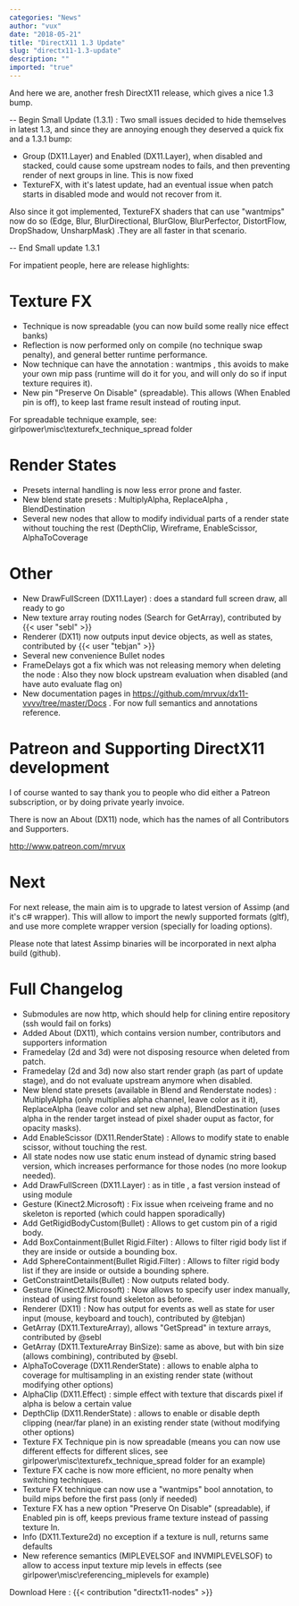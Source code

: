 ```yaml
---
categories: "News"
author: "vux"
date: "2018-05-21"
title: "DirectX11 1.3 Update"
slug: "directx11-1.3-update"
description: ""
imported: "true"
---
```



And here we are, another fresh DirectX11 release, which gives a nice 1.3 bump.

-- Begin Small Update (1.3.1) : 
Two small issues decided to hide themselves in latest 1.3, and since they are annoying enough they deserved a quick fix and a 1.3.1 bump:
* Group (DX11.Layer) and Enabled (DX11.Layer), when disabled and stacked, could cause some upstream nodes to fails, and then preventing render of next groups in line. This is now fixed
* TextureFX, with it's latest update, had an eventual issue when patch starts in disabled mode and would not recover from it.

Also since it got implemented, TextureFX shaders that can use "wantmips" now do so (Edge, Blur, BlurDirectional, BlurGlow, BlurPerfector, DistortFlow, DropShadow, UnsharpMask)
.They are all faster in that scenario.

-- End Small update 1.3.1

For impatient people, here are release highlights:


#  Texture FX 
* Technique is now spreadable (you can now build some really nice effect banks)
* Reflection is now performed only on compile (no technique swap penalty), and general better runtime performance.
* Now technique can have the annotation : wantmips , this avoids to make your own mip pass (runtime will do it for you, and will only do so if input texture requires it).
* New pin "Preserve On Disable" (spreadable). This allows (When Enabled pin is off), to keep last frame result instead of routing input.

For spreadable technique example, see: girlpower\misc\texturefx_technique_spread folder

#  Render States
* Presets internal handling is now less error prone and faster.
* New blend state presets : MultiplyAlpha, ReplaceAlpha , BlendDestination 
* Several new nodes that allow to modify individual parts of a render state without touching the rest (DepthClip, Wireframe, EnableScissor, AlphaToCoverage

#  Other 
* New DrawFullScreen (DX11.Layer) : does a standard full screen draw, all ready to go
* New texture array routing nodes (Search for GetArray), contributed by {{< user "sebl" >}}
* Renderer (DX11) now outputs input device objects, as well as states, contributed by {{< user "tebjan" >}}
* Several new convenience Bullet nodes
* FrameDelays got a fix which was not releasing memory when deleting the node : Also they now block upstream evaluation when disabled (and have auto evaluate flag on)
* New documentation pages in <https://github.com/mrvux/dx11-vvvv/tree/master/Docs> . For now full semantics and annotations reference.

#  Patreon and Supporting DirectX11 development
I of course wanted to say thank you to people who did either a Patreon subscription, or by doing private yearly invoice.

There is now an About (DX11) node, which has the names of all Contributors and Supporters.

<http://www.patreon.com/mrvux>

#  Next
For next release, the main aim is to upgrade to latest version of Assimp (and it's c# wrapper).
This will allow to import the newly supported formats (gltf), and use more complete wrapper version (specially for loading options).

Please note that latest Assimp binaries will be incorporated in next alpha build (github).

#  Full Changelog 
* Submodules are now http, which should help for clining entire repository (ssh would fail on forks)
* Added About (DX11), which contains version number, contributors and supporters information
* Framedelay (2d and 3d) were not disposing resource when deleted from patch.
* Framedelay (2d and 3d) now also start render graph (as part of update stage), and do not evaluate upstream anymore when disabled.
* New blend state presets (available in Blend and Renderstate nodes) : MultiplyAlpha (only multiplies alpha channel, leave color as it it), ReplaceAlpha (leave color and set new alpha), BlendDestination (uses alpha in the render target instead of pixel shader ouput as factor, for opacity masks).
* Add EnableScissor (DX11.RenderState) : Allows to modify state to enable scissor, without touching the rest.
* All state nodes now use static enum instead of dynamic string based version, which increases performance for those nodes (no more lookup needed).
* Add DrawFullScreen (DX11.Layer) : as in title , a fast version instead of using module
* Gesture (Kinect2.Microsoft) : Fix issue when rceiveing frame and no skeleton is reported (which could happen sporadically)
* Add GetRigidBodyCustom(Bullet) : Allows to get custom pin of a rigid body.
* Add BoxContainment(Bullet Rigid.Filter) : Allows to filter rigid body list if they are inside or outside a bounding box.
* Add SphereContainment(Bullet Rigid.Filter) : Allows to filter rigid body list if they are inside or outside a bounding sphere.
* GetConstraintDetails(Bullet) : Now outputs related body.
* Gesture (Kinect2.Microsoft) : Now allows to specify user index manually, instead of using first found skeleton as before.
* Renderer (DX11) : Now has output for events as well as state for user input (mouse, keyboard and touch), contributed by @tebjan)
* GetArray (DX11.TextureArray), allows "GetSpread" in texture arrays, contributed by @sebl
* GetArray (DX11.TextureArray BinSize): same as above, but with bin size (allows combining), contributed by @sebl.
* AlphaToCoverage (DX11.RenderState) : allows to enable alpha to coverage for multisampling in an existing render state (without modifying other options)
* AlphaClip (DX11.Effect) : simple effect with texture that discards pixel if alpha is below a certain value
* DepthClip (DX11.RenderState) : allows to enable or disable depth clipping (near/far plane) in an existing render state (without modifying other options)
* Texture FX Technique pin is now spreadable (means you can now use different effects for different slices, see girlpower\misc\texturefx_technique_spread folder for an example)
* Texture FX cache is now more efficient, no more penalty when switching techniques.
* Texture FX technique can now use a "wantmips" bool annotation, to build mips before the first pass (only if needed)
* Texture FX has a new option "Preserve On Disable" (spreadable), if Enabled pin is off, keeps previous frame texture instead of passing texture In.
* Info (DX11.Texture2d) no exception if a texture is null, returns same defaults
* New reference semantics (MIPLEVELSOF and INVMIPLEVELSOF) to allow to access input texture mip levels in effects (see girlpower\misc\referencing_miplevels for example)


Download Here :
{{< contribution "directx11-nodes" >}}


